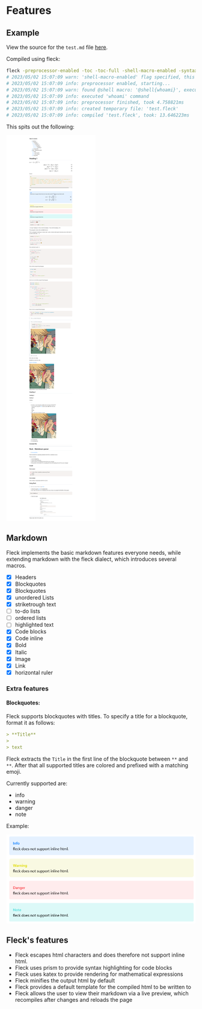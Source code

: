 # Features

## Example

View the source for the `test.md` file [here](../test.md).

Compiled using fleck:

```sh
fleck -preprocessor-enabled -toc -toc-full -shell-macro-enabled -syntax -math test.md
# 2023/05/02 15:07:09 warn: 'shell-macro-enabled' flag specified, this can harm your operating system and make it vulnerable for attack, proceed at your own digression
# 2023/05/02 15:07:09 info: preprocessor enabled, starting...
# 2023/05/02 15:07:09 warn: found @shell macro: '@shell{whoami}', executing 'whoami'
# 2023/05/02 15:07:09 info: executed 'whoami' command
# 2023/05/02 15:07:09 info: preprocessor finished, took 4.758821ms
# 2023/05/02 15:07:09 info: created temporary file: 'test.fleck'
# 2023/05/02 15:07:09 info: compiled 'test.fleck', took: 13.646223ms
```

This spits out the following:

![full_readme](./assets/full_readme.png)

## Markdown

Fleck implements the basic markdown features everyone needs, while extending markdown with the fleck dialect, which introduces several macros.

- [x] Headers
- [x] Blockquotes
- [x] Blockquotes
- [x] unordered Lists
- [x] striketrough text
- [ ] to-do lists
- [ ] ordered lists
- [ ] highlighted text
- [x] Code blocks
- [x] Code inline
- [x] Bold
- [x] Italic
- [x] Image
- [x] Link
- [x] horizontal ruler

### Extra features

#### Blockquotes:

Fleck supports blockquotes with titles. To specify a title for a blockquote, format it as follows:

```markdown
> **Title**
>
> text
```

Fleck extracts the `Title` in the first line of the blockquote between `**` and `**`.
After that all supported titles are colored and prefixed with a matching emoji.

Currently supported are:

- info
- warning
- danger
- note

Example:

![blockquotes_fleck](./assets/blockquote.png)

## Fleck's features

- Fleck escapes html characters and does therefore not support inline html.
- Fleck uses prism to provide syntax highlighting for code blocks
- Fleck uses katex to provide rendering for mathematical expressions
- Fleck minifies the output html by default
- Fleck provides a default template for the compiled html to be written to
- Fleck allows the user to view their markdown via a live preview, which recompiles after changes and reloads the page
